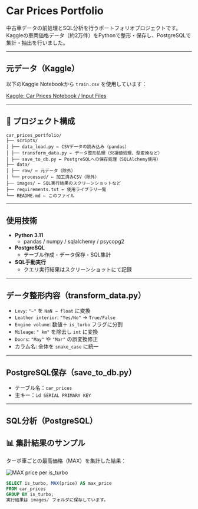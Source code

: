 # Car Prices Portfolio

中古車データの前処理とSQL分析を行うポートフォリオプロジェクトです。  
Kaggleの車両価格データ（約2万件）をPythonで整形・保存し、PostgreSQLで集計・抽出を行いました。

---

##  元データ（Kaggle）

以下のKaggle Notebookから `train.csv` を使用しています：

 [Kaggle: Car Prices Notebook / Input Files](https://www.kaggle.com/code/ishan2851/car-prices-noteboook/input?select=train.csv)

---

## 📁 プロジェクト構成
```
car_prices_portfolio/
├── scripts/
│ ├── data_load.py ← CSVデータの読み込み（pandas）
│ ├── transform_data.py ← データ整形処理（欠損値処理、型変換など）
│ ├── save_to_db.py ← PostgreSQLへの保存処理（SQLAlchemy使用）
├── data/
│ ├── raw/ ← 元データ（除外）
│ └── processed/ ← 加工済みCSV（除外）
├── images/ ← SQL実行結果のスクリーンショットなど
├── requirements.txt ← 使用ライブラリ一覧
└── README.md ← このファイル
```


---

##  使用技術

- **Python 3.11**
  - pandas / numpy / sqlalchemy / psycopg2
- **PostgreSQL**
  - テーブル作成・データ保存・SQL集計
- **SQL手動実行**
  - クエリ実行結果はスクリーンショットにて記録

---

##  データ整形内容（transform_data.py）

- `Levy`: `"−"` を `NaN → float` に変換
- `Leather interior`: `"Yes/No"` → `True/False`
- `Engine volume`: 数値＋ `is_turbo` フラグに分割
- `Mileage`: `" km"` を除去し `int` に変換
- `Doors`: `"May"` や `"Mar"` の誤変換修正
- カラム名: 全体を `snake_case` に統一

---

## PostgreSQL保存（save_to_db.py）

- テーブル名：`car_prices`
- 主キー：`id SERIAL PRIMARY KEY`

---

## SQL分析（PostgreSQL）

## 📊 集計結果のサンプル

ターボ車ごとの最高価格（MAX）を集計した結果：

![MAX price per is_turbo](images/max_price.png)

```sql
SELECT is_turbo, MAX(price) AS max_price
FROM car_prices
GROUP BY is_turbo;
実行結果は images/ フォルダに保存しています。

  

